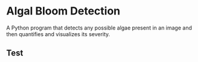# Algal Bloom Detection
A Python program that detects any possible algae present in an image and then quantifies and visualizes its severity.

## Test
